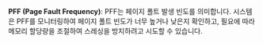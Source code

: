 **PFF (Page Fault Frequency)**: PFF는 페이지 폴트 발생 빈도를 의미합니다. 시스템은 PFF를 모니터링하여 페이지 폴트 빈도가 너무 높거나 낮은지 확인하고, 필요에 따라 메모리 할당량을 조절하여 스레싱을 방지하려고 시도할 수 있습니다.